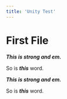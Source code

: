 ```yaml
---
title: 'Unity Test'
---
```

# First File #
***This is strong and em.***

So is ***this*** word.

___This is strong and em.___

So is ___this___ word.
